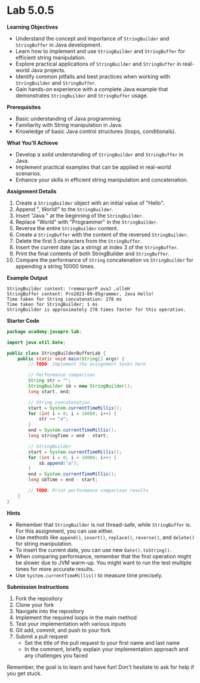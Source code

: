 # Lab 5.0.5

**Learning Objectives**

- Understand the concept and importance of `StringBuilder` and `StringBuffer` in Java development.
- Learn how to implement and use `StringBuilder` and `StringBuffer` for efficient string manipulation.
- Explore practical applications of `StringBuilder` and `StringBuffer` in real-world Java projects.
- Identify common pitfalls and best practices when working with `StringBuilder` and `StringBuffer`.
- Gain hands-on experience with a complete Java example that demonstrates `StringBuilder` and `StringBuffer` usage.

**Prerequisites**

- Basic understanding of Java programming.
- Familiarity with String manipulation in Java.
- Knowledge of basic Java control structures (loops, conditionals).

**What You'll Achieve**

- Develop a solid understanding of `StringBuilder` and `StringBuffer` in Java.
- Implement practical examples that can be applied in real-world scenarios.
- Enhance your skills in efficient string manipulation and concatenation.

**Assignment Details**

1. Create a `StringBuilder` object with an initial value of "Hello".
2. Append ", World!" to the `StringBuilder`.
3. Insert "Java " at the beginning of the `StringBuilder`.
4. Replace "World" with "Programmer" in the `StringBuilder`.
5. Reverse the entire `StringBuilder` content.
6. Create a `StringBuffer` with the content of the reversed `StringBuilder`.
7. Delete the first 5 characters from the `StringBuffer`.
8. Insert the current date (as a string) at index 3 of the `StringBuffer`.
9. Print the final contents of both StringBuilder and `StringBuffer`.
10. Compare the performance of `String` concatenation vs `StringBuilder` for appending a string 10000 times.

**Example Output**

```
StringBuilder content: !remmargorP avaJ ,olleH
StringBuffer content: Pro2023-09-05grammer, Java Hello!
Time taken for String concatenation: 278 ms
Time taken for StringBuilder: 1 ms
StringBuilder is approximately 278 times faster for this operation.
```

**Starter Code**

```java
package academy.javapro.lab;

import java.util.Date;

public class StringBuilderBufferLab {
    public static void main(String[] args) {
        // TODO: Implement the assignment tasks here

        // Performance comparison
        String str = "";
        StringBuilder sb = new StringBuilder();
        long start, end;

        // String concatenation
        start = System.currentTimeMillis();
        for (int i = 0; i < 10000; i++) {
            str += "a";
        }
        end = System.currentTimeMillis();
        long stringTime = end - start;

        // StringBuilder
        start = System.currentTimeMillis();
        for (int i = 0; i < 10000; i++) {
            sb.append("a");
        }
        end = System.currentTimeMillis();
        long sbTime = end - start;

        // TODO: Print performance comparison results
    }
}

```

**Hints**

- Remember that `StringBuilder` is not thread-safe, while `StringBuffer` is. For this assignment, you can use either.
- Use methods like `append()`, `insert()`, `replace()`, `reverse()`, and `delete()` for string manipulation.
- To insert the current date, you can use new `Date().toString()`.
- When comparing performance, remember that the first operation might be slower due to JVM warm-up. You might want to
  run the test multiple times for more accurate results.
- Use `System.currentTimeMillis()` to measure time precisely.

**Submission Instructions**

1. Fork the repository
2. Clone your fork
3. Navigate into the repository
4. Implement the required loops in the main method
5. Test your implementation with various inputs
6. Git add, commit, and push to your fork
7. Submit a pull request
    - Set the title of the pull request to your first name and last name
    - In the comment, briefly explain your implementation approach and any challenges you faced

Remember, the goal is to learn and have fun! Don't hesitate to ask for help if you get stuck.
